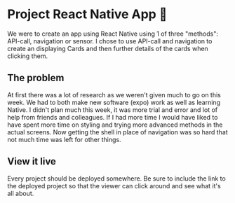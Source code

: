 # Project React Native App 📱

We were to create an app using React Native using 1 of three "methods": API-call, navigation or sensor. I chose to use API-call and navigation to create an displaying Cards and then further details of the cards when clicking them.

## The problem

At first there was a lot of research as we weren't given much to go on this week. We had to both make new software (expo) work as well as learning Native. I didn't plan much this week, it was more trial and error and lot of help from friends and colleagues. If I had more time I would have liked to have spent more time on styling and trying more advanced methods in the actual screens. Now getting the shell in place of navigation was so hard that not much time was left for other things.

## View it live

Every project should be deployed somewhere. Be sure to include the link to the deployed project so that the viewer can click around and see what it's all about.
